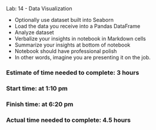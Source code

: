 Lab: 14 - Data Visualization
- Optionally use dataset built into Seaborn
- Load the data you receive into a Pandas DataFrame
- Analyze dataset
- Verbalize your insights in notebook in Markdown cells
- Summarize your insights at bottom of notebook
- Notebook should have professional polish
- In other words, imagine you are presenting it on the job.

### Estimate of time needed to complete: 3 hours

### Start time: at 1:10 pm

### Finish time: at 6:20 pm

### Actual time needed to complete: 4.5 hours
